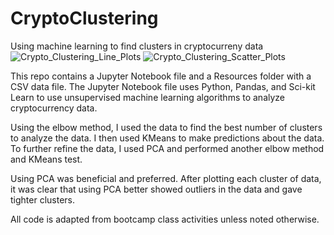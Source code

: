 # CryptoClustering
Using machine learning to find clusters in cryptocurreny data
![Crypto_Clustering_Line_Plots](https://github.com/dancab13/CryptoClustering/assets/147662348/edec596f-29b4-416c-97df-677407787fbb)
![Crypto_Clustering_Scatter_Plots](https://github.com/dancab13/CryptoClustering/assets/147662348/6192eb95-1306-4c94-b23f-c8d69856939d)

This repo contains a Jupyter Notebook file and a Resources folder with a CSV data file. The Jupyter Notebook file uses Python, Pandas, and Sci-kit Learn to use unsupervised machine learning algorithms to analyze cryptocurrency data.

Using the elbow method, I used the data to find the best number of clusters to analyze the data. I then used KMeans to make predictions about the data. To further refine the data, I used PCA and performed another elbow method and KMeans test. 

Using PCA was beneficial and preferred. After plotting each cluster of data, it was clear that using PCA better showed outliers in the data and gave tighter clusters.

All code is adapted from bootcamp class activities unless noted otherwise.

